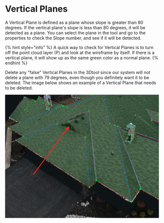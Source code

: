# Vertical Planes

A Vertical Plane is defined as a plane whose slope is greater than 80 degrees. If the vertical plane's slope is less than 80 degrees, it will be detected as a plane. You can select the plane in the tool and go to the properties to check the Slope number, and see if it will be detected.

{% hint style="info" %}
A quick way to check for Vertical Planes is to turn off the point cloud layer \(P\) and look at the wireframe by itself. If there is a vertical plane, it will show up as the same green color as a normal plane.
{% endhint %}

Delete any "false" Vertical Planes in the 3Dtool since our system will not delete a plane with 79 degrees, even though you definitely want it to be deleted. The image below shows an example of a Vertical Plane that needs to be deleted.

![](../.gitbook/assets/vertical-02.png)

